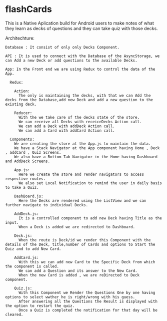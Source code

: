 # flashCards
This is a Native Aplication build for Android users to make notes of what they learn as decks of questions and they can take quiz with those decks.

  Architechture:

    Database : It consist of only only Decks Component.

    API : It is used to connect with the Database of the AsyncStorage, we can Add a new Deck or add questions to the available Decks.

    App: In the Front end we are using Redux to control the data of the App.

      Redux:
       
        Action:
          The only is maintaining the decks, with that we can Add the decks from the Database,add new Deck and add a new question to the existing deck.
        
        Reducer:
          With the we take care of the decks state of the store.
          We can receive all Decks with receiceDecks Action call.
          We can add a Deck with addDeck Action call.
          We can add a Card with addCard Action call.

      Components:
        We are creating the store at the App.js to maintain the data.
        We have a Stack Navigator at the App component having Home , Deck , addCard , Quiz Screens.
        We also have a Bottom Tab Navigator in the Home having Dashboard and AddDeck Screens.

        App.js:
          Here we create the store and render navigators to access respective routes.
          We also set Local Notification to remind the user in daily basis to take a Quiz.
        
        DashBoard.js:
          Here the Decks are rendered using the ListView and we can further navigate to individual Decks.
        
        AddDeck.js:
          It is a controlled component to add new Deck having Title as the input.
          When a Deck is added we are redirected to Dashboard.

        Deck.js:
          When the route is Deck/id we render this Component with the details of the Deck, title,number of Cards and options to Start the Quiz and to add New Card.

        AddCard.js:
          With this we can add new Card to the Specific Deck from which the component is called.
          We can add a Question and its answer to the New Card.
          When the new Card is added , we are reDirected to Deck component.

        Quiz.js:
          With this Component we Render the Questions One by one having options to select wwther he is right/wrong with his guess.
          After answering all the Questions the Result is displayed with the option to restart the quiz.
          Once a Quiz is completed the notification for that day will be cleared.

          
